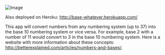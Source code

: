 ![Image](https://raw.github.com/ggriffis/base-whatever/master/app/assets/images/numbers_duh.jpg?raw=true)

Also deployed on Heroku: http://base-whatever.herokuapp.com/

This app will convert numbers from any numbering system (up to 37) into the base 10 numbering system or vice versa.  For example, base 2 with a number of 11 would convert to 3 in the base 10 numbering system.  Here is a website with more information about these concepts: http://betterexplained.com/articles/numbers-and-bases/.

